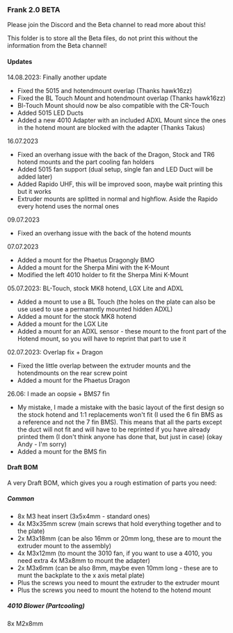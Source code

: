 ### Frank 2.0 BETA

Please join the Discord and the Beta channel to read more about this!

This folder is to store all the Beta files, do not print this without the information from the Beta channel!

#### Updates

14.08.2023: Finally another update
- Fixed the 5015 and hotendmount overlap (Thanks hawk16zz)
- Fixed the BL Touch Mount and hotendmount overlap (Thanks hawk16zz)
- Bl-Touch Mount should now be also compatible with the CR-Touch
- Added 5015 LED Ducts
- Added a new 4010 Adapter with an included ADXL Mount since the ones in the hotend mount are blocked with the adapter (Thanks Takus)


16.07.2023
- Fixed an overhang issue with the back of the Dragon, Stock and TR6 hotend mounts and the part cooling fan holders
- Added 5015 fan support (dual setup, single fan and LED Duct will be added later)
- Added Rapido UHF, this will be improved soon, maybe wait printing this but it works
- Extruder mounts are splitted in normal and highflow. Aside the Rapido every hotend uses the normal ones

09.07.2023
- Fixed an overhang issue with the back of the hotend mounts 

07.07.2023
- Added a mount for the Phaetus Dragongly BMO
- Added a mount for the Sherpa Mini with the K-Mount
- Modified the left 4010 holder to fit the Sherpa Mini K-Mount

05.07.2023: BL-Touch, stock MK8 hotend, LGX Lite and ADXL
- Added a mount to use a BL Touch (the holes on the plate can also be use used to use a permamntly mounted hidden ADXL)
- Added a mount for the stock MK8 hotend
- Added a mount for the LGX Lite
- Added a mount for an ADXL sensor - these mount to the front part of the Hotend mount, so you will have to reprint that part to use it

02.07.2023: Overlap fix + Dragon
- Fixed the little overlap between the extruder mounts and the hotendmounts on the rear screw point
- Added a mount for the Phaetus Dragon

26.06: I made an oopsie + BMS7 fin
- My mistake, I made a mistake with the basic layout of the first design so the stock hotend and 1:1 replacements won't fit (I used the 6 fin BMS as a reference and not the 7 fin BMS). This means that all the parts except the duct will not fit and will have to be reprinted if you have already printed them (I don't think anyone has done that, but just in case) (okay Andy - I'm sorry)
- Added a mount for the BMS fin

#### Draft BOM

A very Draft BOM, which gives you a rough estimation of parts you need:

##### Common
- 8x M3 heat insert (3x5x4mm - standard ones)
- 4x M3x35mm screw (main screws that hold everything together and to the plate)
- 2x M3x18mm (can be also 16mm or 20mm long, these are to mount the extruder mount to the assembly)
- 4x M3x12mm (to mount the 3010 fan, if you want to use a 4010, you need extra 4x M3x8mm to mount the adapter)
- 2x M3x6mm (can be also 8mm, maybe even 10mm long - these are to munt the backplate to the x axis metal plate)
- Plus the screws you need to mount the extruder to the extruder mount
- Plus the screws you need to mount the hotend to the hotend mount

##### 4010 Blower (Partcooling)

8x M2x8mm 